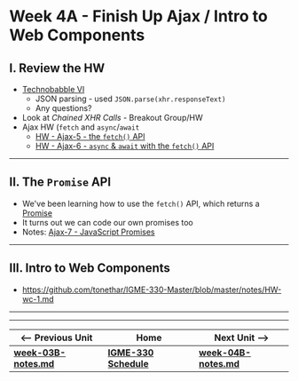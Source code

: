 # Week 4A - Finish Up Ajax / Intro to Web Components

## I. Review the HW
- [Technobabble VI](https://github.com/tonethar/IGME-330-Master/blob/master/notes/HW-technobabble-6.md)
  - JSON parsing - used `JSON.parse(xhr.responseText)`
  - Any questions?
- Look at *Chained XHR Calls* - Breakout Group/HW
- Ajax HW (`fetch` and `async`/`await`
  - [HW - Ajax-5 - the `fetch()` API](https://github.com/tonethar/IGME-330-Master/blob/master/notes/HW-ajax-5.md)
  - [HW - Ajax-6 - `async` & `await` with the `fetch()` API](https://github.com/tonethar/IGME-330-Master/blob/master/notes/HW-ajax-6.md)

<hr>
  
## II. The `Promise` API

- We've been learning how to use the `fetch()` API, which returns a [Promise](https://developer.mozilla.org/en-US/docs/Web/JavaScript/Reference/Global_Objects/Promise)
- It turns out we can code our own promises too
- Notes: [Ajax-7 - JavaScript Promises](https://github.com/tonethar/IGME-330-Master/blob/master/notes/HW-ajax-7.md)

<hr>

## III. Intro to Web Components

- https://github.com/tonethar/IGME-330-Master/blob/master/notes/HW-wc-1.md

<hr><hr>

| <-- Previous Unit | Home | Next Unit -->
| --- | --- | --- 
| [**week-03B-notes.md**](week-03B-notes.md)     |  [**IGME-330 Schedule**](../schedule.md) | [**week-04B-notes.md**](week-04B-notes.md)
